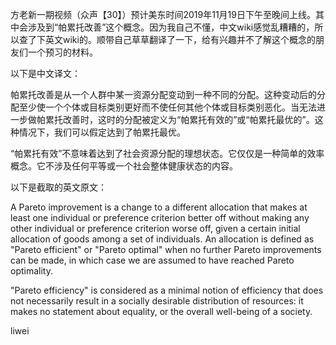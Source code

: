 方老新一期视频（众声【30】）预计美东时间2019年11月19日下午至晚间上线。其中会涉及到“帕累托改善”这个概念。因为我自己不懂，中文wiki感觉乱糟糟的，所以查了下英文wiki的。顺带自己草草翻译了一下，给有兴趣并不了解这个概念的朋友们一个预习的材料。



以下是中文译文：



帕累托改善是从一个人群中某一资源分配变动到一种不同的分配。这种变动后的分配至少使一个个体或目标类别更好而不使任何其他个体或目标类别恶化。当无法进一步做帕累托改善时，这时的分配被定义为“帕累托有效的”或“帕累托最优的”。这种情况下，我们可以假定达到了帕累托最优。



“帕累托有效”不意味着达到了社会资源分配的理想状态。它仅仅是一种简单的效率概念。它不涉及任何平等或一个社会整体健康状态的内容。



以下是截取的英文原文：



A Pareto improvement is a change to a different allocation that makes at least one individual or preference criterion better off without making any other individual or preference criterion worse off, given a certain initial allocation of goods among a set of individuals. An allocation is defined as "Pareto efficient" or "Pareto optimal" when no further Pareto improvements can be made, in which case we are assumed to have reached Pareto optimality.

"Pareto efficiency" is considered as a minimal notion of efficiency that does not necessarily result in a socially desirable distribution of resources: it makes no statement about equality, or the overall well-being of a society.



liwei
